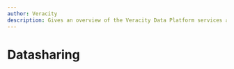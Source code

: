 ```yaml
---
author: Veracity
description: Gives an overview of the Veracity Data Platform services and related components.
---
```


# Datasharing 